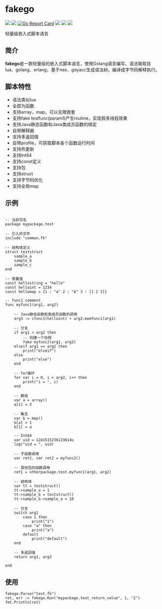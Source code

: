 # fakego

[<img src="https://img.shields.io/github/license/esrrhs/fakego">](https://github.com/esrrhs/fakego)
[<img src="https://img.shields.io/github/languages/top/esrrhs/fakego">](https://github.com/esrrhs/fakego)
[![Go Report Card](https://goreportcard.com/badge/github.com/esrrhs/fakego)](https://goreportcard.com/report/github.com/esrrhs/fakego)
[<img src="https://img.shields.io/github/v/release/esrrhs/fakego">](https://github.com/esrrhs/fakego/releases)
[<img src="https://img.shields.io/github/downloads/esrrhs/fakego/total">](https://github.com/esrrhs/fakego/releases)
[<img src="https://img.shields.io/github/workflow/status/esrrhs/fakego/Go">](https://github.com/esrrhs/fakego/actions)

轻量级嵌入式脚本语言

## 简介
**fakego**是一款轻量级的嵌入式脚本语言，使用Golang语言编写，语法吸取自lua、golang、erlang，基于nex、goyacc生成语法树，编译成字节码解释执行。

## 脚本特性
* 语法类似lua
* 全部为函数
* 支持array，map，可以无限嵌套
* 支持fake testfunc(param1)产生routine，实现假多线程效果
* 支持Java静态函数和Java类成员函数的绑定
* 自带解释器
* 支持多返回值
* 自带profile，可获取脚本各个函数运行时间
* 支持热更新
* 支持Int64
* 支持const定义
* 支持包
* 支持struct
* 支持字节码优化
* 支持全局map

## 示例

```

-- 当前包名
package mypackage.test

-- 引入的文件
include "common.fk"

-- 结构体定义
struct teststruct
	sample_a
	sample_b
	sample_c
end

-- 常量值
const hellostring = "hello"
const helloint = 1234
const hellomap = {1 : "a" 2 : "b" 3 : [1 2 3]}

-- func1 comment
func myfunc1(arg1, arg2)

	-- Java静态函数和类成员函数的调用
	arg3 := cfunc1(helloint) + arg2:memfunc1(arg1)

	-- 分支
	if arg1 < arg2 then
		-- 创建一个协程
		fake myfunc2(arg1, arg2)
	elseif arg1 == arg2 then
		print("elseif")
	else
		print("else")
	end

	-- for循环
	for var i = 0, i < arg2, i++ then
		print("i = ", i)
	end

	-- 数组
	var a = array()
	a[1] = 3

	-- 集合
	var b = map()
	b[a] = 1
	b[1] = a

	-- Int64
	var uid = 1241515236123614u
	log("uid = ", uid)

	-- 子函数调用
	var ret1, var ret2 = myfunc2()

	-- 其他包的函数调用
	ret1 = otherpackage.test.myfunc1(arg1, arg2)

	-- 结构体
	var tt = teststruct()
	tt->sample_a = 1
	tt->sample_b = teststruct()
	tt->sample_b->sample_a = 10

	-- 分支
	switch arg1
		case 1 then
			print("1")
		case "a" then
			print("a")
		default
			print("default")
	end

	-- 多返回值
	return arg1, arg3

end
```

## 使用
```
fakego.Parse("test.fk")
ret, err := fakego.Run("mypackage.test_return_value", 1, "2")
fmt.Println(ret)
```
